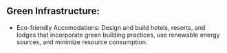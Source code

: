 ## Green Infrastructure:
 - Eco-friendly Accomodations: Design and build hotels, resorts, and lodges that incorporate green building practices, use renewable energy sources, and minimize resource consumption.
